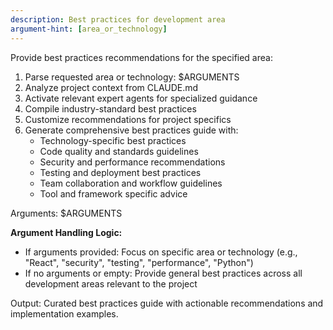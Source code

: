 ```yaml
---
description: Best practices for development area
argument-hint: [area_or_technology]
---
```


Provide best practices recommendations for the specified area:

1. Parse requested area or technology: $ARGUMENTS
2. Analyze project context from CLAUDE.md
3. Activate relevant expert agents for specialized guidance
4. Compile industry-standard best practices
5. Customize recommendations for project specifics
6. Generate comprehensive best practices guide with:
   - Technology-specific best practices
   - Code quality and standards guidelines
   - Security and performance recommendations
   - Testing and deployment best practices
   - Team collaboration and workflow guidelines
   - Tool and framework specific advice

Arguments: $ARGUMENTS

**Argument Handling Logic:**
- If arguments provided: Focus on specific area or technology (e.g., "React", "security", "testing", "performance", "Python")
- If no arguments or empty: Provide general best practices across all development areas relevant to the project

Output: Curated best practices guide with actionable recommendations and implementation examples.